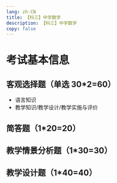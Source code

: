 ```yaml
---
lang: zh-CN
title: 【科三】中学数学
description: 【科三】中学数学
copy: false
---
```


# 考试基本信息

## 客观选择题（单选 30*2=60）

+ 语言知识
+ 教学知识/教学设计/教学实施与评价

## 简答题（1*20=20）
 
## 教学情景分析题（1*30=30）

## 教学设计题（1*40=40）